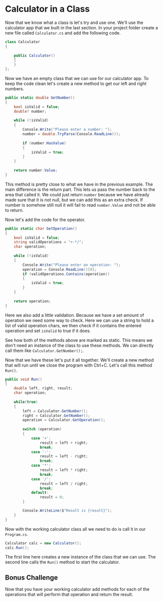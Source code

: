# Calculator in a Class

Now that we know what a class is let's try and use one. We'll use the calculator app that we 
built in the last section. In your project folder create a new file called `Calculator.cs` 
and add the following code.
```C#
class Calculator 
{
    
    public Calculator() 
    {
    }
};
```
Now we have an empty class that we can use for our calculator app. To keep the code clean let's 
create a new method to get our left and right numbers.
```C#
public static double GetNumber()
{
    bool isValid = false;
    double? number;
    
    while (!isValid)
    {
        Console.Write("Please enter a number: ");
        number = double.TryParse(Console.ReadLine());
        
        if (number.HasValue)
        {
            isValid = true;
        }
    }
    
    return number.Value;
}
```
This method is pretty close to what we have in the previous example. The main difference is the return
part. This lets us pass the number back to the area that called it. We could just return `number` because
we have already made sure that it is not null, but we can add this as an extra check. If number is somehow
still null it will fail to read `number.Value` and not be able to return.

Now let's add the code for the operator.
```C#
public static char GetOperation()
{
    bool isValid = false;
    string validOperations = "+-*/";
    char operation;
    
    while (!isValid) 
    {
        Console.Write("Please enter an operation: ");
        operation = Console.ReadLine()[0];
        if (validOperations.Contains(operation))
        {
            isValid = true;
        }
    }
    
    return operation;
}
```
Here we also add a little validation. Because we have a set amount of operation we need some way to 
check. Here we can use a string to hold a list of valid operation chars, we then check if it 
contains the entered operation and set `isValid` to true if it does.

See how both of the methods above are marked as static. This means we don't need an instance of the
class to use these methods. We can directly call them like `Calculator.GetNumber();`.

Now that we have these let's put it all together. We'll create a new method that will run until we 
close the program with Ctrl+C. Let's call this method `Run()`.
```C#
public void Run()
{
    double left, right, result;
    char operation;
    
    while(true) 
    {
        left = Calculator.GetNumber();
        right = Calculator.GetNumber();
        operation = Calculator.GetOperation();
        
        switch (operation)
        {
            case '+':
                result = left + right;
                break;
            case '-':
                result = left - right;
                break;
            case '*':
                result = left * right;
                break;
            case '/':
                result = left / right;
                break;
            default:
                result = 0;
        }

        Console.WriteLine($"Result is {result}");
    }
}
```
Now with the working calculator class all we need to do is call it in our `Program.cs`.
```C#
Calculator calc = new Calculator();
calc.Run();
```
The first line here creates a new instance of the class that we can use. The second line calls
the `Run()` method to start the calculator.


## Bonus Challenge

Now that you have your working calculator add methods for each of the operations that will perform 
that operation and return the result.
